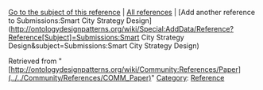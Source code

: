 [Go to the subject of this reference](../../Submissions/Smart_City_Strategy_Design "Submissions:Smart City Strategy Design") | [All references](../../Community/References.1 "Community:References") | [Add another reference to Submissions:Smart City Strategy Design](http://ontologydesignpatterns.org/wiki/Special:AddData/Reference?Reference[Subject]=Submissions:Smart City Strategy Design&subject=Submissions:Smart City Strategy Design)


Retrieved from "[http://ontologydesignpatterns.org/wiki/Community:References/Paper](../../Community/References/COMM_Paper)"
 [Category](http://ontologydesignpatterns.org/wiki/Special:Categories "Special:Categories"): [Reference](../../Category/Reference "Category:Reference")